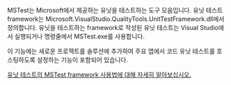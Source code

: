 ﻿MSTest는 Microsoft에서 제공하는 유닛을 테스트하는 도구 모음입니다. 유닛 테스트 framework는 Microsoft.VisualStudio.QualityTools.UnitTestFramework.dll에서 정의합니다. 유닛을 테스트하는 framework로 작성된 유닛 테스트는 Visual Studio에서 실행되거나 명령줄에서 MSTest.exe를 사용합니다.

이 기능에는 새로운 프로젝트를 솔루션에 추가하여 주요 앱에서 코드 유닛 테스트를 호스팅하도록 설정하는 기능이 포함되어 있습니다.

[유닛 테스트의 MSTest framework 사용법에 대해 자세히 알아보십시오.](https://docs.microsoft.com/en-us/visualstudio/test/using-microsoft-visualstudio-testtools-unittesting-members-in-unit-tests?view=vs-2017)
